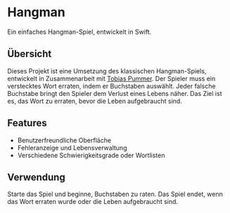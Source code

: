 # Hangman

Ein einfaches Hangman-Spiel, entwickelt in Swift.

## Übersicht

Dieses Projekt ist eine Umsetzung des klassischen Hangman-Spiels, entwickelt in Zusammenarbeit mit [Tobias Pummer](https://github.com/TobiasPummer). Der Spieler muss ein verstecktes Wort erraten, indem er Buchstaben auswählt. Jeder falsche Buchstabe bringt den Spieler dem Verlust eines Lebens näher. Das Ziel ist es, das Wort zu erraten, bevor die Leben aufgebraucht sind.

## Features

- Benutzerfreundliche Oberfläche
- Fehleranzeige und Lebensverwaltung
- Verschiedene Schwierigkeitsgrade oder Wortlisten

## Verwendung

Starte das Spiel und beginne, Buchstaben zu raten. Das Spiel endet, wenn das Wort erraten wurde oder die Leben aufgebraucht sind.


